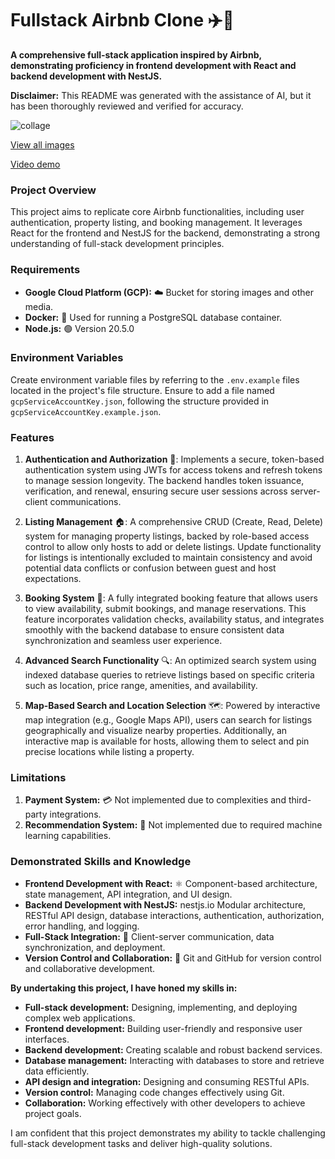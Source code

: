 # Fullstack Airbnb Clone ✈️🏨

**A comprehensive full-stack application inspired by Airbnb, demonstrating proficiency in frontend development with
React and backend development with NestJS.**

**Disclaimer:** This README was generated with the assistance of AI, but it has been thoroughly reviewed and verified
for accuracy.

![collage](https://github.com/user-attachments/assets/cbebbe9c-3275-477b-9c70-de5530013f86)

[View all images](https://photos.app.goo.gl/dh3bev79G3tnSRt6A)

[Video demo](https://youtu.be/tLOEW9Jbt4o)

### Project Overview

This project aims to replicate core Airbnb functionalities, including user authentication, property listing, and booking
management. It leverages React for the frontend and NestJS for the backend, demonstrating a strong understanding of
full-stack development principles.

### Requirements

* **Google Cloud Platform (GCP):** ☁️ Bucket for storing images and other media.
* **Docker:** 🐳 Used for running a PostgreSQL database container.
* **Node.js:** 🟢 Version 20.5.0

### Environment Variables

Create environment variable files by referring to the `.env.example` files located in the project's file structure.
Ensure to add a file named `gcpServiceAccountKey.json`, following the structure provided in
`gcpServiceAccountKey.example.json`.

### Features

1. **Authentication and Authorization** 🔐: Implements a secure, token-based authentication system using JWTs for access
   tokens and refresh tokens to manage session longevity. The backend handles token issuance, verification, and renewal,
   ensuring secure user sessions across server-client communications.

2. **Listing Management** 🏠: A comprehensive CRUD (Create, Read, Delete) system for managing property listings, backed
   by role-based access control to allow only hosts to add or delete listings. Update functionality for listings is
   intentionally excluded to maintain consistency and avoid potential data conflicts or confusion between guest and host
   expectations.

3. **Booking System** 📅: A fully integrated booking feature that allows users to view availability, submit bookings, and
   manage reservations. This feature incorporates validation checks, availability status, and integrates smoothly with
   the backend database to ensure consistent data synchronization and seamless user experience.

4. **Advanced Search Functionality** 🔍: An optimized search system using indexed database queries to retrieve listings
   based on specific criteria such as location, price range, amenities, and availability.

5. **Map-Based Search and Location Selection** 🗺️: Powered by interactive map integration (e.g., Google Maps API), users
   can search for listings geographically and visualize nearby properties. Additionally, an interactive map is available
   for hosts, allowing them to select and pin precise locations while listing a property.

### Limitations

1. **Payment System:** 💳 Not implemented due to complexities and third-party integrations.
2. **Recommendation System:** 🧠 Not implemented due to required machine learning capabilities.

### Demonstrated Skills and Knowledge

* **Frontend Development with React:** ⚛️ Component-based architecture, state management, API integration, and UI
  design.
* **Backend Development with NestJS:** nestjs.io Modular architecture, RESTful API design, database interactions,
  authentication, authorization, error handling, and logging.
* **Full-Stack Integration:** 🔗 Client-server communication, data synchronization, and deployment.
* **Version Control and Collaboration:** 🤝 Git and GitHub for version control and collaborative development.

**By undertaking this project, I have honed my skills in:**

* **Full-stack development:** Designing, implementing, and deploying complex web applications.
* **Frontend development:** Building user-friendly and responsive user interfaces.
* **Backend development:** Creating scalable and robust backend services.
* **Database management:** Interacting with databases to store and retrieve data efficiently.
* **API design and integration:** Designing and consuming RESTful APIs.
* **Version control:** Managing code changes effectively using Git.
* **Collaboration:** Working effectively with other developers to achieve project goals.

I am confident that this project demonstrates my ability to tackle challenging full-stack development tasks and deliver
high-quality solutions.
